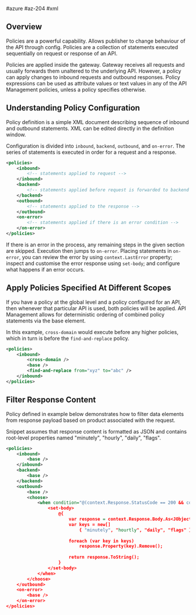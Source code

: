 #azure #az-204 #xml 

## Overview
Policies are a powerful capability.
Allows publisher to change behaviour of the API through config.
Policies are a collection of statements executed sequentially on request or response of an API.

Policies are applied inside the gateway.
Gateway receives all requests and usually forwards them unaltered to the underlying API.
However, a policy can apply changes to inbound requests and outbound responses.
Policy expressions can be used as attribute values or text values in any of the API Management policies, unless a policy specifies otherwise.

## Understanding Policy Configuration
Policy definition is a simple XML document describing sequence of inbound and outbound statements.
XML can be edited directly in the definition window.

Configuration is divided into `inbound`, `backend`, `outbound`, and `on-error`.
The series of statements is executed in order for a request and a response.
```xml
<policies>
	<inbound>
		<!-- statements applied to request -->
	</inbound>
	<backend>
		<!-- statements applied before request is forwarded to backend -->
	</backend>
	<outbound>
		<!-- statements applied to the response -->
	</outbound>
	<on-error>
		<!-- statements applied if there is an error condition -->
	</on-error>
</policies>
```

If there is an error in the process, any remaining steps in the given section are skipped.
Execution then jumps to `on-error`.
Placing statements in `on-error`, you can review the error by using `context.LastError` property; inspect and customise the error response using `set-body`; and configure what happens if an error occurs.

## Apply Policies Specified At Different Scopes
If you have a policy at the global level and a policy configured for an API, then whenever that particular API is used, both policies will be applied.
API Management allows for deterministic ordering of combined policy statements via the base element.

In this example, `cross-domain` would execute before any higher policies, which in turn is before the `find-and-replace` policy.
```xml
<policies>
	<inbound>
		<cross-domain />
		<base />
		<find-and-replace from="xyz" to="abc" />
	</inbound>
</policies>
```

## Filter Response Content
Policy defined in example below demonstrates how to filter data elements from response payload based on product associated with the request.

Snippet assumes that response content is formatted as JSON and contains root-level properties named "minutely", "hourly", "daily", "flags".
```xml
<policies>
	<inbound>
		<base />
	</inbound>
	<backend>
		<base />
	</backend>
	<outbound>
		<base />
		<choose>
			<when condition="@(context.Response.StatusCode == 200 && context.Product.Name.Equals("Starter"))">
				<set-body>
					@{
						var response = context.Response.Body.As<JObject>();
						var keys = new[] 
							{ "minutely", "hourtly", "daily", "flags" };
						
						foreach (var key in keys)
							response.Property(key).Remove();
					
						return response.ToString();
					}
				</set-body>
			</when>
		</choose>
	</outbound>
	<on-error>
		<base />
	</on-error>
</policies>
```